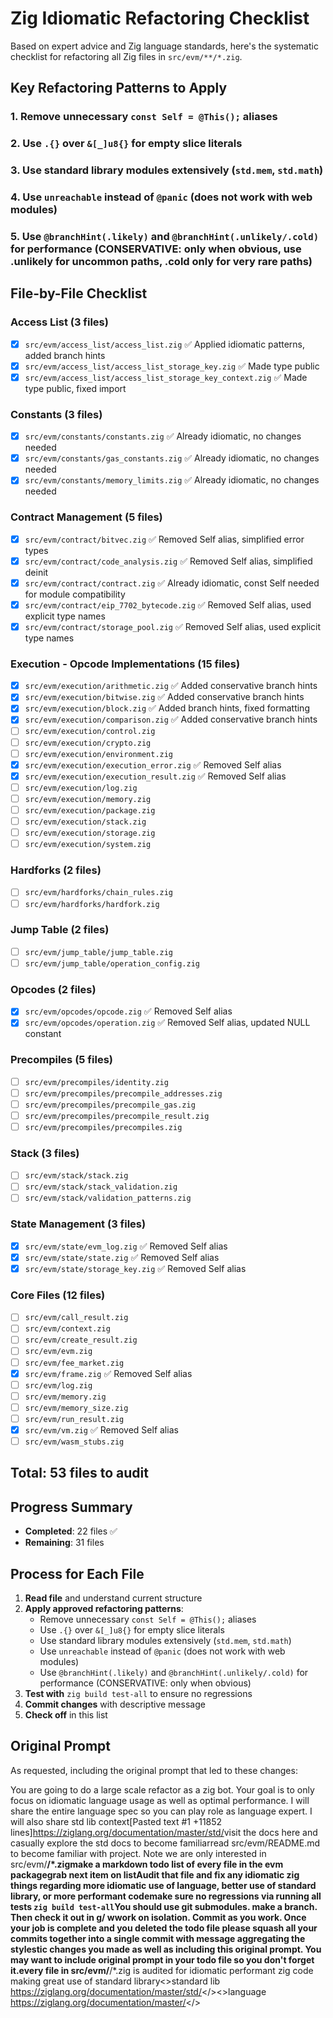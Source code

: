 # Zig Idiomatic Refactoring Checklist

Based on expert advice and Zig language standards, here's the systematic checklist for refactoring all Zig files in `src/evm/**/*.zig`.

## Key Refactoring Patterns to Apply

### 1. Remove unnecessary `const Self = @This();` aliases
### 2. Use `.{}` over `&[_]u8{}` for empty slice literals
### 3. Use standard library modules extensively (`std.mem`, `std.math`)  
### 4. Use `unreachable` instead of `@panic` (does not work with web modules)
### 5. Use `@branchHint(.likely)` and `@branchHint(.unlikely/.cold)` for performance (CONSERVATIVE: only when obvious, use .unlikely for uncommon paths, .cold only for very rare paths)

## File-by-File Checklist

### Access List (3 files)
- [x] `src/evm/access_list/access_list.zig` ✅ Applied idiomatic patterns, added branch hints
- [x] `src/evm/access_list/access_list_storage_key.zig` ✅ Made type public
- [x] `src/evm/access_list/access_list_storage_key_context.zig` ✅ Made type public, fixed import

### Constants (3 files)
- [x] `src/evm/constants/constants.zig` ✅ Already idiomatic, no changes needed
- [x] `src/evm/constants/gas_constants.zig` ✅ Already idiomatic, no changes needed
- [x] `src/evm/constants/memory_limits.zig` ✅ Already idiomatic, no changes needed

### Contract Management (5 files)
- [x] `src/evm/contract/bitvec.zig` ✅ Removed Self alias, simplified error types
- [x] `src/evm/contract/code_analysis.zig` ✅ Removed Self alias, simplified deinit
- [x] `src/evm/contract/contract.zig` ✅ Already idiomatic, const Self needed for module compatibility
- [x] `src/evm/contract/eip_7702_bytecode.zig` ✅ Removed Self alias, used explicit type names
- [x] `src/evm/contract/storage_pool.zig` ✅ Removed Self alias, used explicit type names

### Execution - Opcode Implementations (15 files)
- [x] `src/evm/execution/arithmetic.zig` ✅ Added conservative branch hints
- [x] `src/evm/execution/bitwise.zig` ✅ Added conservative branch hints
- [x] `src/evm/execution/block.zig` ✅ Added branch hints, fixed formatting
- [x] `src/evm/execution/comparison.zig` ✅ Added conservative branch hints
- [ ] `src/evm/execution/control.zig`
- [ ] `src/evm/execution/crypto.zig`
- [ ] `src/evm/execution/environment.zig`
- [x] `src/evm/execution/execution_error.zig` ✅ Removed Self alias
- [x] `src/evm/execution/execution_result.zig` ✅ Removed Self alias
- [ ] `src/evm/execution/log.zig`
- [ ] `src/evm/execution/memory.zig`
- [ ] `src/evm/execution/package.zig`
- [ ] `src/evm/execution/stack.zig`
- [ ] `src/evm/execution/storage.zig`
- [ ] `src/evm/execution/system.zig`

### Hardforks (2 files)
- [ ] `src/evm/hardforks/chain_rules.zig`
- [ ] `src/evm/hardforks/hardfork.zig`

### Jump Table (2 files)
- [ ] `src/evm/jump_table/jump_table.zig`
- [ ] `src/evm/jump_table/operation_config.zig`

### Opcodes (2 files)
- [x] `src/evm/opcodes/opcode.zig` ✅ Removed Self alias
- [x] `src/evm/opcodes/operation.zig` ✅ Removed Self alias, updated NULL constant

### Precompiles (5 files)
- [ ] `src/evm/precompiles/identity.zig`
- [ ] `src/evm/precompiles/precompile_addresses.zig`
- [ ] `src/evm/precompiles/precompile_gas.zig`
- [ ] `src/evm/precompiles/precompile_result.zig`
- [ ] `src/evm/precompiles/precompiles.zig`

### Stack (3 files)
- [ ] `src/evm/stack/stack.zig`
- [ ] `src/evm/stack/stack_validation.zig`
- [ ] `src/evm/stack/validation_patterns.zig`

### State Management (3 files)
- [x] `src/evm/state/evm_log.zig` ✅ Removed Self alias
- [x] `src/evm/state/state.zig` ✅ Removed Self alias
- [x] `src/evm/state/storage_key.zig` ✅ Removed Self alias

### Core Files (12 files)
- [ ] `src/evm/call_result.zig`
- [ ] `src/evm/context.zig`
- [ ] `src/evm/create_result.zig`
- [ ] `src/evm/evm.zig`
- [ ] `src/evm/fee_market.zig`
- [x] `src/evm/frame.zig` ✅ Removed Self alias
- [ ] `src/evm/log.zig`
- [ ] `src/evm/memory.zig`
- [ ] `src/evm/memory_size.zig`
- [ ] `src/evm/run_result.zig`
- [x] `src/evm/vm.zig` ✅ Removed Self alias
- [ ] `src/evm/wasm_stubs.zig`

## Total: 53 files to audit

## Progress Summary
- **Completed**: 22 files ✅
- **Remaining**: 31 files

## Process for Each File
1. **Read file** and understand current structure
2. **Apply approved refactoring patterns**:
   - Remove unnecessary `const Self = @This();` aliases
   - Use `.{}` over `&[_]u8{}` for empty slice literals
   - Use standard library modules extensively (`std.mem`, `std.math`)
   - Use `unreachable` instead of `@panic` (does not work with web modules)
   - Use `@branchHint(.likely)` and `@branchHint(.unlikely/.cold)` for performance (CONSERVATIVE: only when obvious)
3. **Test with** `zig build test-all` to ensure no regressions
4. **Commit changes** with descriptive message
5. **Check off** in this list

## Original Prompt
As requested, including the original prompt that led to these changes:

<prompt><intro>You are going to do a large scale refactor as a zig bot. Your goal is to only focus on idiomatic language usage as well as optimal performance. I will share the entire language spec so you can play role as language expert. I will also share std lib context</intro><context><language-spec>[Pasted text #1 +11852 lines]</language-spec><std><link>https://ziglang.org/documentation/master/std/</link>visit the docs here and casually explore the std docs to become familiar</std></context><steps><step>read src/evm/README.md to become familiar with project. Note we are only interested in src/evm/**/*.zig<step><step>make a markdown todo list of every file in the evm package</step><while condition="list is not done"><step>grab next item on list</step><step>Audit that file and fix any idiomatic zig things regarding more idiomatic use of language, better use of standard library, or more performant code</step><step>make sure no regressions via running all tests `zig build test-all`</step></while><steps><IMPORTANT>You should use git submodules. make a branch. Then check it out in g/<branch name> wwork on isolation. Commit as you work. Once your job is complete and you deleted the todo file please squash all your commits together into a single commit with message aggregating the stylestic changes you made as well as including this original prompt. You may want to include original prompt in your todo file so you don't forget it.<success-criteria>every file in src/evm/**/*.zig is audited for idiomatic performant zig code making great use of standard library</success-criteria><links><>standard lib https://ziglang.org/documentation/master/std/</><>language https://ziglang.org/documentation/master/</></links></prompt>